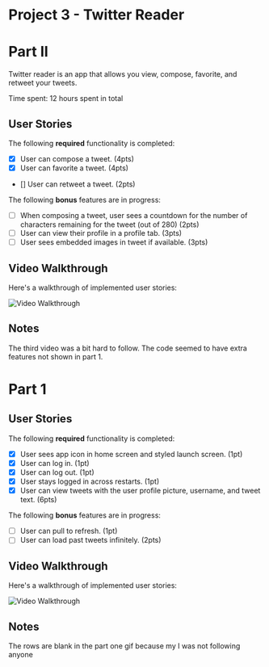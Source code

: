 # Project 3 - Twitter Reader

# Part II

Twitter reader is an app that allows you view, compose, favorite, and retweet your tweets.

Time spent: 12 hours spent in total

## User Stories

The following **required** functionality is completed:

- [x] User can compose a tweet. (4pts)
- [x] User can favorite a tweet. (4pts)
- [] User can retweet a tweet. (2pts)

The following **bonus** features are in progress:

- [ ] When composing a tweet, user sees a countdown for the number of characters remaining for the tweet (out of 280) (2pts)
- [ ] User can view their profile in a profile tab. (3pts)
- [ ] User sees embedded images in tweet if available. (3pts)

## Video Walkthrough

Here's a walkthrough of implemented user stories:

<img src='http://g.recordit.co/kbrpeYiXkq.gif' title='Video Walkthrough' width='' alt='Video Walkthrough' />

## Notes
The third video was a bit hard to follow. The code seemed to have extra features not shown in part 1.


# Part 1

## User Stories

The following **required** functionality is completed:

- [x] User sees app icon in home screen and styled launch screen. (1pt)
- [x] User can log in. (1pt)
- [x] User can log out. (1pt)
- [x] User stays logged in across restarts. (1pt)
- [x] User can view tweets with the user profile picture, username, and tweet text. (6pts)

The following **bonus** features are in progress:

- [ ] User can pull to refresh. (1pt)
- [ ] User can load past tweets infinitely. (2pts)

## Video Walkthrough

Here's a walkthrough of implemented user stories:

<img src='http://g.recordit.co/FuJqKakMB7.gif' title='Video Walkthrough' width='' alt='Video Walkthrough' />

## Notes
The rows are blank in the part one gif because my I was not following anyone
